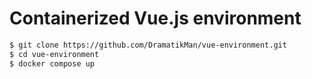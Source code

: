 # Containerized Vue.js environment

```bash
$ git clone https://github.com/DramatikMan/vue-environment.git
$ cd vue-environment
$ docker compose up
```
